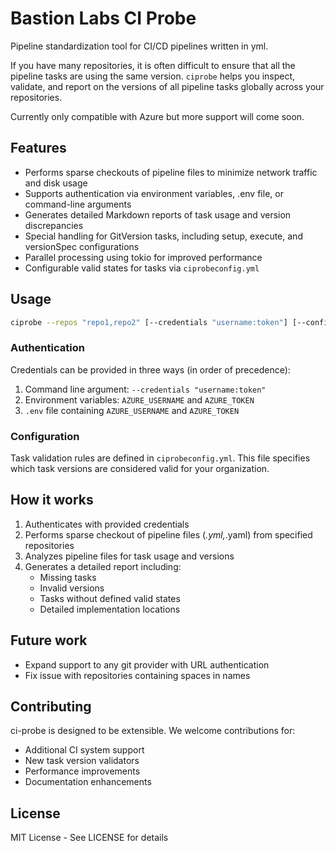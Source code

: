# Bastion Labs CI Probe

Pipeline standardization tool for CI/CD pipelines written in yml.

If you have many repositories, it is often difficult to ensure that all the pipeline tasks are using the same version. `ciprobe` helps you inspect, validate, and report on the versions of all pipeline tasks globally across your repositories.

Currently only compatible with Azure but more support will come soon.

## Features

- Performs sparse checkouts of pipeline files to minimize network traffic and disk usage
- Supports authentication via environment variables, .env file, or command-line arguments
- Generates detailed Markdown reports of task usage and version discrepancies
- Special handling for GitVersion tasks, including setup, execute, and versionSpec configurations
- Parallel processing using tokio for improved performance
- Configurable valid states for tasks via `ciprobeconfig.yml`

## Usage

```bash
ciprobe --repos "repo1,repo2" [--credentials "username:token"] [--config path/to/config.yml] [--verbose]
```

### Authentication

Credentials can be provided in three ways (in order of precedence):

1. Command line argument: `--credentials "username:token"`
2. Environment variables: `AZURE_USERNAME` and `AZURE_TOKEN`
3. `.env` file containing `AZURE_USERNAME` and `AZURE_TOKEN`

### Configuration

Task validation rules are defined in `ciprobeconfig.yml`. This file specifies which task versions are considered valid for your organization.

## How it works

1. Authenticates with provided credentials
2. Performs sparse checkout of pipeline files (_.yml,_.yaml) from specified repositories
3. Analyzes pipeline files for task usage and versions
4. Generates a detailed report including:
   - Missing tasks
   - Invalid versions
   - Tasks without defined valid states
   - Detailed implementation locations

## Future work

- Expand support to any git provider with URL authentication
- Fix issue with repositories containing spaces in names

## Contributing

ci-probe is designed to be extensible. We welcome contributions for:

- Additional CI system support
- New task version validators
- Performance improvements
- Documentation enhancements

## License

MIT License - See LICENSE for details
